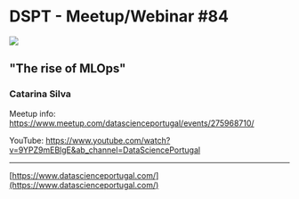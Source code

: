 # DSPT - Meetup/Webinar #84

![](https://secure.meetupstatic.com/photos/event/b/2/c/b/highres_494505771.jpeg)

## "The rise of MLOps"
### Catarina Silva

Meetup info: https://www.meetup.com/datascienceportugal/events/275968710/

YouTube: https://www.youtube.com/watch?v=9YPZ9mEBlgE&ab_channel=DataSciencePortugal

---
[https://www.datascienceportugal.com/](https://www.datascienceportugal.com/)
